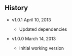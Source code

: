 ## History

- v1.0.1 April 10, 2013
	- Updated dependencies

- v1.0.0 March 14, 2013
	- Initial working version
